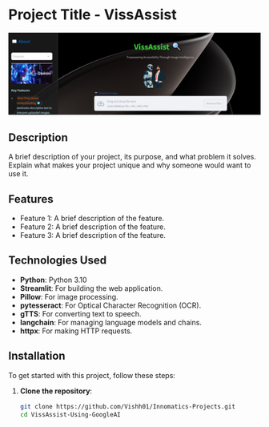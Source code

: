 # Project Title - VissAssist

![Project Banner](https://raw.githubusercontent.com/Vishh01/Innomatics-Projects/main/VissAssist-Using-GoogleAI/1.PNG)

## Description

A brief description of your project, its purpose, and what problem it solves. Explain what makes your project unique and why someone would want to use it.

## Features

- Feature 1: A brief description of the feature.
- Feature 2: A brief description of the feature.
- Feature 3: A brief description of the feature.

## Technologies Used

- **Python**: Python 3.10
- **Streamlit**: For building the web application.
- **Pillow**: For image processing.
- **pytesseract**: For Optical Character Recognition (OCR).
- **gTTS**: For converting text to speech.
- **langchain**: For managing language models and chains.
- **httpx**: For making HTTP requests.

## Installation

To get started with this project, follow these steps:

1. **Clone the repository**:
   ```bash
   git clone https://github.com/Vishh01/Innomatics-Projects.git
   cd VissAssist-Using-GoogleAI
